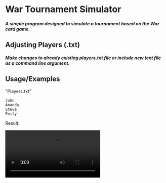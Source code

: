 # War Tournament Simulator

##### A simple program designed to simulate a tournament based on the War card game.

## Adjusting Players (.txt)

##### Make changes to already existing players.txt file or include new text file as a command line argument.
## Usage/Examples

"Players.txt"

```
John
Amanda
Steve
Emily

```
Result:

![Imgur](https://i.imgur.com/M1SSKW1.mp4)
